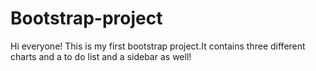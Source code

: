 # Bootstrap-project

Hi everyone!
This is my first bootstrap project.It contains three different charts and a to do list and a sidebar as well!
